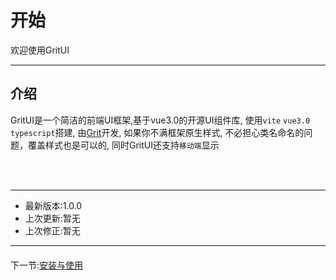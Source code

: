 # 开始

欢迎使用GritUI

---

## 介绍

GritUI是一个简洁的前端UI框架,基于vue3.0的开源UI组件库, 使用`vite` `vue3.0` `typescript`搭建, 由[Grit](https://dreamsakula.top/)开发, 如果你不满框架原生样式, 不必担心类名命名的问题，覆盖样式也是可以的, 同时GritUI还支持`移动端`显示



<br>
<br>

---
* 最新版本:1.0.0
* 上次更新:暂无
* 上次修正:暂无
---

<div style='display:flex;justify-content:space-between;margin:20px 0 '>
<!-- <div>上一节:<a href='#/Use'>安装与使用</a></div>   -->
<div>下一节:<a href='#/Use'>安装与使用</a></div>  
</div>

